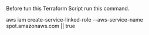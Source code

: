 Before tun this Terraform Script run this command.

aws iam create-service-linked-role --aws-service-name spot.amazonaws.com || true
